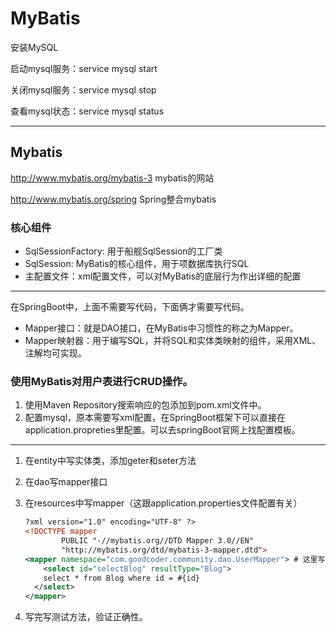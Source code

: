 # MyBatis

安装MySQL

启动mysql服务：service mysql start

关闭mysql服务：service mysql stop

查看mysql状态：service mysql status

---------

## Mybatis

http://www.mybatis.org/mybatis-3 mybatis的网站

http://www.mybatis.org/spring Spring整合mybatis

### 核心组件

* SqlSessionFactory: 用于船舰SqlSession的工厂类
* SqlSession: MyBatis的核心组件，用于项数据库执行SQL
* 主配置文件：xml配置文件，可以对MyBatis的底层行为作出详细的配置

------------

在SpringBoot中，上面不需要写代码，下面俩才需要写代码。

* Mapper接口：就是DAO接口，在MyBatis中习惯性的称之为Mapper。
* Mapper映射器：用于编写SQL，并将SQL和实体类映射的组件，采用XML、注解均可实现。

### 使用MyBatis对用户表进行CRUD操作。

1. 使用Maven Repository搜索响应的包添加到pom.xml文件中。
2. 配置mysql，原本需要写xml配置，在SpringBoot框架下可以直接在application.propreties里配置。可以去springBoot官网上找配置模板。

-----

1. 在entity中写实体类，添加geter和seter方法

2. 在dao写mapper接口

3. 在resources中写mapper（这跟application.properties文件配置有关）

	```xml
	?xml version="1.0" encoding="UTF-8" ?>
	<!DOCTYPE mapper
	        PUBLIC "-//mybatis.org//DTD Mapper 3.0//EN"
	        "http://mybatis.org/dtd/mybatis-3-mapper.dtd">
	<mapper namespace="com.goodcoder.community.dao.UserMapper"> # 这里写dao的全限定名
	    <select id="selectBlog" resultType="Blog">
	    select * from Blog where id = #{id}
	  </select>
	</mapper>
	```

4. 写完写测试方法，验证正确性。